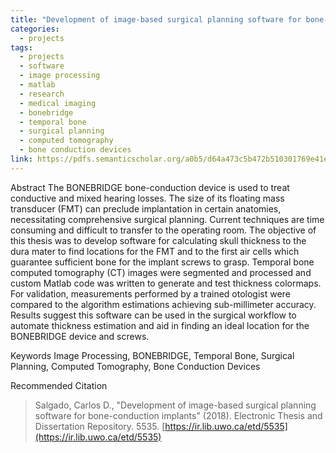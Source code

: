 ```yaml
---
title: "Development of image-based surgical planning software for bone-conduction implants"
categories:
  - projects
tags:
  - projects
  - software
  - image processing
  - matlab
  - research
  - medical imaging
  - bonebridge
  - temporal bone
  - surgical planning
  - computed tomography
  - bone conduction devices
link: https://pdfs.semanticscholar.org/a0b5/d64a473c5b472b510301769e41e34d926161.pdf
---
```


Abstract
The BONEBRIDGE bone-conduction device is used to treat conductive and mixed hearing
losses. The size of its floating mass transducer (FMT) can preclude implantation in certain
anatomies, necessitating comprehensive surgical planning. Current techniques are time
consuming and difficult to transfer to the operating room. The objective of this thesis was to
develop software for calculating skull thickness to the dura mater to find locations for the
FMT and to the first air cells which guarantee sufficient bone for the implant screws to grasp.
Temporal bone computed tomography (CT) images were segmented and processed and
custom Matlab code was written to generate and test thickness colormaps. For validation,
measurements performed by a trained otologist were compared to the algorithm estimations
achieving sub-millimeter accuracy. Results suggest this software can be used in the surgical
workflow to automate thickness estimation and aid in finding an ideal location for the
BONEBRIDGE device and screws.

Keywords
Image Processing, BONEBRIDGE, Temporal Bone, Surgical Planning, Computed
Tomography, Bone Conduction Devices


Recommended Citation
>Salgado, Carlos D., "Development of image-based surgical planning software for bone-conduction implants" (2018). Electronic Thesis
and Dissertation Repository. 5535. [https://ir.lib.uwo.ca/etd/5535](https://ir.lib.uwo.ca/etd/5535)


